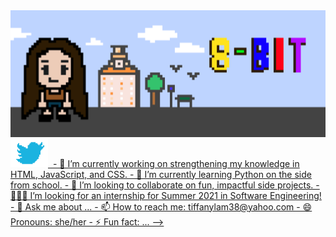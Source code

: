 <img src="pixel8bit.png">

<a href="https://twitter.com/epitiffany">
<img src="twitter.png" height = 45px width = 60px >
</a>

<a href="https://www.linkedin.com/in/epitiffany/">
  <img src=" "
</a>
- 🔭 I’m currently working on strengthening my knowledge in HTML, JavaScript, and CSS.
- 🌱 I’m currently learning Python on the side from school.
- 👯 I’m looking to collaborate on fun, impactful side projects. 
- 👩🏻‍💻 I’m looking for an internship for Summer 2021 in Software Engineering! 
- 💬 Ask me about ...
- 📫 How to reach me: tiffanylam38@yahoo.com
- 😄 Pronouns: she/her
- ⚡ Fun fact: ...
-->
